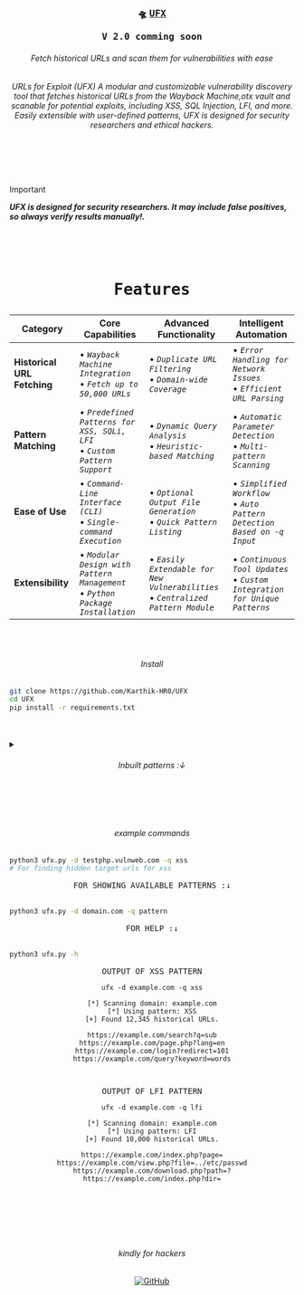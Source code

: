 <div align="center">

<h3>
  <b>

  🛸 <kbd>[**UFX**](https://github.com/Karthik-HR0/UFX)</kbd>

<kbd> V 2.0 comming soon</kbd>
  </b>
</h3>

<h6>Fetch historical URLs and scan them for vulnerabilities with ease</h6>


<h6 align="center">
  URLs for Exploit (UFX)
A modular and customizable vulnerability discovery tool that fetches historical URLs from the Wayback Machine,otx vault and scanable for potential exploits, including XSS, SQL Injection, LFI, and more. Easily extensible with user-defined patterns, UFX is designed for security researchers and ethical hackers.
</h6>

</div>

<br>
<br>
<br>

> [!Important]
> **_UFX is designed for security researchers. It may include false positives, so always verify results manually!._**

<br>
<br>
<br>

<h1 align="center">

  <kbd> Features </kbd>

</h1>

<div align="center">

| Category              | Core Capabilities                                  | Advanced Functionality                              | Intelligent Automation                               |
|-----------------------|----------------------------------------------------|---------------------------------------------------|---------------------------------------------------|
| **Historical URL Fetching** | • _`Wayback Machine Integration`_ <br>• _`Fetch up to 50,000 URLs`_ | • _`Duplicate URL Filtering`_ <br>• _`Domain-wide Coverage`_ | • _`Error Handling for Network Issues`_ <br>• _`Efficient URL Parsing`_ |
| **Pattern Matching**   | • _`Predefined Patterns for XSS, SQLi, LFI`_ <br>• _`Custom Pattern Support`_ | • _`Dynamic Query Analysis`_ <br>• _`Heuristic-based Matching`_ | • _`Automatic Parameter Detection`_ <br>• _`Multi-pattern Scanning`_ |
| **Ease of Use**        | • _`Command-Line Interface (CLI)`_ <br>• _`Single-command Execution`_ | • _`Optional Output File Generation`_ <br>• _`Quick Pattern Listing`_ | • _`Simplified Workflow`_ <br>• _`Auto Pattern Detection Based on -q Input`_ |
| **Extensibility**      | • _`Modular Design with Pattern Management`_ <br>• _`Python Package Installation`_ | • _`Easily Extendable for New Vulnerabilities`_ <br>• _`Centralized Pattern Module`_ | • _`Continuous Tool Updates`_ <br>• _`Custom Integration for Unique Patterns`_ |

</div>
<br>
<br>

<h6 align="center">Install</h6>

```bash
git clone https://github.com/Karthik-HR0/UFX
cd UFX
pip install -r requirements.txt
```

<br>
<br>
<details>
<summary> <h6 align="center">
  Inbuilt patterns :↓
</h6> </summary>
<h6 align="center">
  AVAILABLE INBUILT PATTERNS 
</h6>

<pre>
  <i>
Allin1gf

allparam

api-keys

asymmetric-keys_secrets

auth

aws-keys

aws-keys_secrets

aws-mws-key

aws-s3_secrets

aws-secret-key

badwords

base64

blacklist

bufferoverflow

ccode

cors

crypto

debug-pages

debug_logic

domxss

endpoints

execs

facebook-access-token

facebook-oauth

facebook-oauth_secrets

facebook-token_secrets

firebase.json

firebase_secrets

fw

github

github_secrets

go-functions

google-keys_secrets

google-oauth_secrets

google-service-account_secrets

google-token_secrets

heroku-keys_secrets

http-auth

idor

img-traversal

insubs

interestingEXT

interestingparams

interestingsubs

inurls

ip

js-interesting

js-sinks

json-sec

jsvar

jwt

Ifi

mailchimp-keys_secrets

mailgun-keys_secrets

meg-headers

or

parsers

paypal-token_secrets

php-callbacks

php-codeexec

php-commandexec

php-curl

php-errors

php-informationdisclosure

php-open-filesystem-handler

php-read-filesystem

php-serialized

php-sinks

php-sources

php-write-filesystem

picatic-keys_secrets

rce-2

rce

redirect

s3-buckets

sec

secret-ext

secret-urls

secrets

serial

servers

slack-token

slack-token_secrets

slack-webhook

slack-webhook_secrets

sqli-error

sqli

square-keys_secrets

square-secret

ssrf
    
ssti

strings

stripe-keys_secrets

swearwords

takeovers

truffle

twilio-key

twilio-keys_secrets

twitter-oauth

twitter-oauth_secrets

twitter-secret

twitter-token_secrets

typos

upload-fields

urlparams
    
urls

urls_params

xml

xpath

xss

xxe

    </details>
    
  </i>
</pre>

<br>
<br>
<br>

<h6 align="center">
  example commands
</h6>


```bash
python3 ufx.py -d testphp.vulnweb.com -q xss
# For finding hidden target urls for xss 
```

<div align="center">
<kbd>FOR SHOWING AVAILABLE PATTERNS :↓</kbd>
</div>

<br>

```bash
python3 ufx.py -d domain.com -q pattern
```

<div align="center">
<kbd> FOR HELP :↓ </kbd>
</div>


<br>

```bash
python3 ufx.py -h

```
<div align="center">
<kbd> OUTPUT OF XSS PATTERN</kbd>

``` 
ufx -d example.com -q xss

[*] Scanning domain: example.com
[*] Using pattern: XSS
[+] Found 12,345 historical URLs.

https://example.com/search?q=sub
https://example.com/page.php?lang=en
https://example.com/login?redirect=101
https://example.com/query?keyword=words



```

<div align="center">
<kbd> OUTPUT OF LFI PATTERN</kbd>

```
ufx -d example.com -q lfi

[*] Scanning domain: example.com
[*] Using pattern: LFI
[+] Found 10,000 historical URLs.

https://example.com/index.php?page=
https://example.com/view.php?file=../etc/passwd
https://example.com/download.php?path=?
https://example.com/index.php?dir=


```

</div>

<br>



<br>
<br>
<br>

<h6 align="center">kindly for hackers</h6>


<div align="center">
  <a href="https://github.com/Karthik-HR0"><img src="https://img.icons8.com/material-outlined/20/808080/github.png" alt="GitHub"></a>
  
